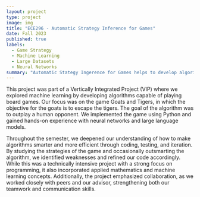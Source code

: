 ```yaml
---
layout: project
type: project
image: img 
title: "ECE296 - Automatic Strategy Inference for Games"
date: Fall 2023
published: true
labels:
  - Game Strategy
  - Machine Learning
  - Large Datasets
  - Neural Networks
summary: "Automatic Stategy Ingerence for Games helps to develop algorithms that will automatically learn to play board games."
---
```

This project was part of a Vertically Integrated Project (VIP) where we explored machine learning by developing algorithms capable of playing board games. Our focus was on the game Goats and Tigers, in which the objective for the goats is to escape the tigers. The goal of the algorithm was to outplay a human opponent. We implemented the game using Python and gained hands-on experience with neural networks and large language models.

Throughout the semester, we deepened our understanding of how to make algorithms smarter and more efficient through coding, testing, and iteration. By studying the strategies of the game and occasionally outsmarting the algorithm, we identified weaknesses and refined our code accordingly. While this was a technically intensive project with a strong focus on programming, it also incorporated applied mathematics and machine learning concepts. Additionally, the project emphasized collaboration, as we worked closely with peers and our advisor, strengthening both our teamwork and communication skills.
